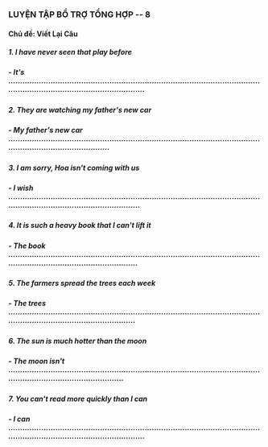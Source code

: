 ### LUYỆN TẬP BỔ TRỢ TỔNG HỢP -- 8
#### Chủ đề: Viết Lại Câu
##### 1. I have never seen that play before
##### - It's .....................................................................................................................................................................
##### 2. They are watching my father's new car
##### - My father's new car ......................................................................................................................................................
##### 3. I am sorry, Hoa isn't coming with us
##### - I wish ...................................................................................................................................................................
##### 4. It is such a heavy book that I can't lift it
##### - The book ..................................................................................................................................................................
##### 5. The farmers spread the trees each week
##### - The trees .................................................................................................................................................................
##### 6. The sun is much hotter than the moon
##### - The moon isn't ............................................................................................................................................................
##### 7. You can't read more quickly than I can
##### - I can .....................................................................................................................................................................
